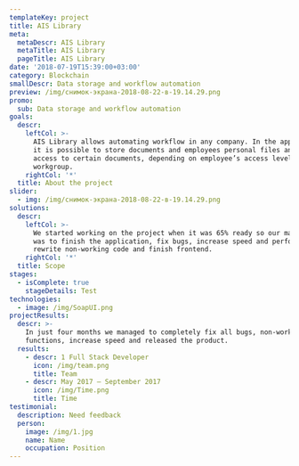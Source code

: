 ```yaml
---
templateKey: project
title: AIS Library
meta:
  metaDescr: AIS Library
  metaTitle: AIS Library
  pageTitle: AIS Library
date: '2018-07-19T15:39:00+03:00'
category: Blockchain
smallDescr: Data storage and workflow automation
preview: /img/снимок-экрана-2018-08-22-в-19.14.29.png
promo:
  sub: Data storage and workflow automation
goals:
  descr:
    leftCol: >-
      AIS Library allows automating workflow in any company. In the application,
      it is possible to store documents and employees personal files and set
      access to certain documents, depending on employee’s access level or
      workgroup.
    rightCol: '*'
  title: About the project
slider:
  - img: /img/снимок-экрана-2018-08-22-в-19.14.29.png
solutions:
  descr:
    leftCol: >-
      We started working on the project when it was 65% ready so our main task
      was to finish the application, fix bugs, increase speed and performance,
      rewrite non-working code and finish frontend.
    rightCol: '*'
  title: Scope
stages:
  - isComplete: true
    stageDetails: Test
technologies:
  - image: /img/SoapUI.png
projectResults:
  descr: >-
    In just four months we managed to completely fix all bugs, non-working
    functions, increase speed and released the product.
  results:
    - descr: 1 Full Stack Developer
      icon: /img/team.png
      title: Team
    - descr: May 2017 — September 2017
      icon: /img/Time.png
      title: Time
testimonial:
  description: Need feedback
  person:
    image: /img/1.jpg
    name: Name
    occupation: Position
---
```


